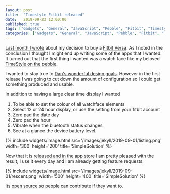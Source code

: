 ```yaml
---
layout: post
title:  "Timestyle Fitbit released"
date:   2019-09-23 12:00:00
published: true
tags: ["Gadgets", "General", "JavaScript", "Pebble", "Fitbit", "Timestyle"]
categories: ["Gadgets", "General", "JavaScript", "Pebble", "Fitbit", "Timestyle"]
---
```


[Last month I wrote][previous-post-url] about my decision to buy a [Fitbit Versa][versa-url]. As I noted in the conclusion I thought I might end up writing some of the apps that I wanted. It turned out that the first thing I wanted was a watch face like my beloved [TimeStyle on the pebble][timestyle-pebble-url].

I wanted to stay true to [Dan's wonderful design goals][timestyle-site-url]. However in the first release I was going to cut down the amount of configuration so I could get something produced and usable.

In addition to having a large clear time display I wanted

1. To be able to set the colour of all watchface elements
1. Select 12 or 24 hour display, or use the setting from your fitbit account
1. Zero pad the date day
1. Zero pad the hour
1. Vibrate when the bluetooth status changes
1. See at a glance the device battery level.

{% include widgets/image.html src='/images/jekyll/2019-09-01/listing.png' width='300' height='200' title='SimpleSolution' %}

Now that it is [released and in the app store][timestyle-fitbit-url] I am pretty pleased with the result, I use it every day and I am already getting feature requests.

{% include widgets/image.html src='/images/jekyll/2019-09-01/rescent.png' width='500' height='400' title='SimpleSolution' %}

Its [open source][timestyle-source-url] so people can contribute if they want to.

[versa-url]:                    https://www.fitbit.com/nz/shop/versa
[previous-post-url]:            /blog/2019/08/27/fitbit-versa
[timestyle-fitbit-url]:         https://gallery.fitbit.com/details/dfe5fccd-01e5-4979-a5ad-070673df12dd
[timestyle-pebble-url]:         https://apps.rebble.io/en_US/application/55a5c024f4510f794c000071
[timestyle-site-url]:           https://www.dantilden.com/projects/timestyle/
[timestyle-source-url]:         https://bitbucket.org/derekwilson/timestyle-fitbit/src/master/
